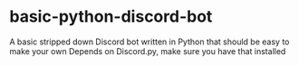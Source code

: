 # basic-python-discord-bot
A basic stripped down Discord bot written in Python that should be easy to make your own
Depends on Discord.py, make sure you have that installed
